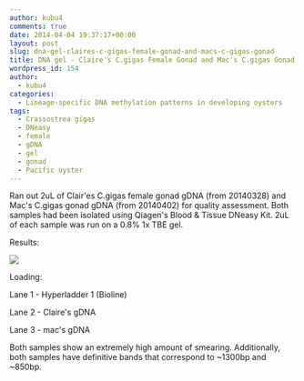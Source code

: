 ```yaml
---
author: kubu4
comments: true
date: 2014-04-04 19:37:17+00:00
layout: post
slug: dna-gel-claires-c-gigas-female-gonad-and-macs-c-gigas-gonad
title: DNA gel - Claire's C.gigas Female Gonad and Mac's C.gigas Gonad
wordpress_id: 154
author:
  - kubu4
categories:
  - Lineage-specific DNA methylation patterns in developing oysters
tags:
  - Crassostrea gigas
  - DNeasy
  - female
  - gDNA
  - gel
  - gonad
  - Pacific oyster
---
```


Ran out 2uL of Clair'es C.gigas female gonad gDNA (from 20140328) and Mac's C.gigas gonad gDNA (from 20140402) for quality assessment. Both samples had been isolated using Qiagen's Blood & Tissue DNeasy Kit. 2uL of each sample was run on a 0.8% 1x TBE gel.

Results:

![](https://eagle.fish.washington.edu/Arabidopsis/20140404_Claire_Mac_Cgigas_gDNA.JPG)

Loading:

Lane 1 - Hyperladder 1 (Bioline)

Lane 2 - Claire's gDNA

Lane 3 - mac's gDNA

Both samples show an extremely high amount of smearing. Additionally, both samples have definitive bands that correspond to ~1300bp and ~850bp.
